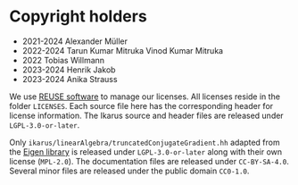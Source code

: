 # Copyright holders

- 2021-2024 Alexander Müller
- 2022-2024 Tarun Kumar Mitruka Vinod Kumar Mitruka
- 2022      Tobias Willmann
- 2023-2024 Henrik Jakob
- 2023-2024 Anika Strauss

We use [REUSE software](https://reuse.software/) to manage our licenses.
All licenses reside in the folder `LICENSES`.
Each source file here has the corresponding header for license information.
The Ikarus source and header files are released under `LGPL-3.0-or-later`.

Only `ikarus/linearAlgebra/truncatedConjugateGradient.hh` adapted from the
[Eigen library](https://eigen.tuxfamily.org/index.php?title=Main_Page) is released under
`LGPL-3.0-or-later` along with their own license (`MPL-2.0`).
The documentation files are released under `CC-BY-SA-4.0`.
Several minor files are released under the public domain `CC0-1.0`.
